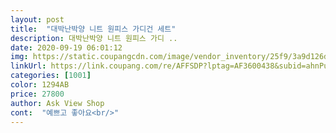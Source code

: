 ```yaml
---
layout: post 
title:  "대박난박양 니트 원피스 가디건 세트" 
description: 대박난박양 니트 원피스 가디 ..
date: 2020-09-19 06:01:12 
img: https://static.coupangcdn.com/image/vendor_inventory/25f9/3a9d126d572e61f38913b2c90665255531a69bfc4e49a51bb5228a10bee8.jpg 
linkUrl: https://link.coupang.com/re/AFFSDP?lptag=AF3600438&subid=ahnPublicAsk&pageKey=2041629969&itemId=3470640883&vendorItemId=71456976165&traceid=V0-113-b1e90949d4fe0b51 
categories: [1001] 
color: 1294AB 
price: 27800 
author: Ask View Shop 
cont:  "예쁘고 좋아요<br/>" 
---
```

